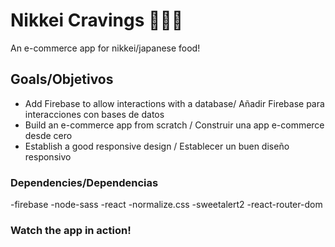 # Nikkei Cravings 🍣🍣🍣

An e-commerce app for nikkei/japanese food!

## Goals/Objetivos

- Add Firebase to allow interactions with a database/ Añadir Firebase para interacciones con bases de datos
- Build an e-commerce app from scratch / Construir una app e-commerce desde cero
- Establish a good responsive design / Establecer un buen diseño responsivo

### Dependencies/Dependencias

-firebase
-node-sass
-react
-normalize.css
-sweetalert2
-react-router-dom

### Watch the app in action!

